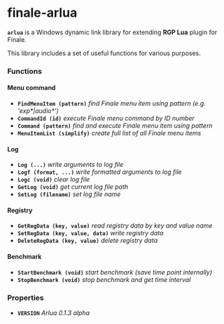 # finale-arlua

**```arlua```** is a Windows dynamic link library for extending **RGP Lua** plugin for Finale.

This library includes a set of useful functions for various purposes.

### Functions

  #### Menu command
    
  - **```FindMenuItem (pattern)```** _find Finale menu item using pattern (e.g. 'exp*|audio*')_
  - **```CommandId (id)```** _execute Finale menu command by ID number_
  - **```Command (pattern)```** _find and execute Finale menu item using pattern_
  - **```MenuItemList (simplify)```** _create full list of all Finale menu items_

  #### Log
  
  - **```Log (...)```** _write arguments to log file_
  - **```Logf (format, ...)```** _write formatted arguments to log file_
  - **```Logc (void)```** _clear log file_
  - **```GetLog (void)```** _get current log file path_
  - **```SetLog (filename)```** _set log file name_

  #### Registry
  
  - **```GetRegData (key, value)```** _read registry data by key and value name_
  - **```SetRegData (key, value, data)```** _write registry data_
  - **```DeleteRegData (key, value)```** _delete registry data_

 #### Benchmark
 
  - **```StartBenchmark (void)```** _start benchmark (save time point internally)_
  - **```StopBenchmark (void)```** _stop benchmark and get time interval_


### Properties

  - **```VERSION```** _Arlua 0.1.3 alpha_
    
